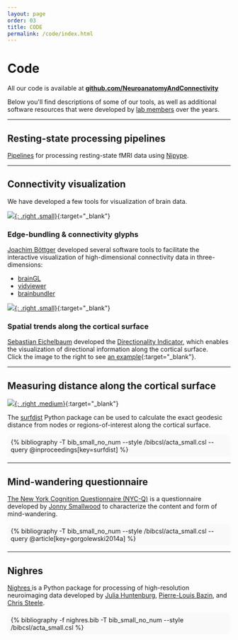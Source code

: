 ```yaml
---
layout: page
order: 03
title: CODE
permalink: /code/index.html
---
```


# Code
All our code is available at [**<i class="fa fa-github-alt"></i> github.com/NeuroanatomyAndConnectivity**][github]  

Below you'll find descriptions of some of our tools, as well as additional software resources that were developed by [lab members] over the years.

[github]:https://github.com/NeuroanatomyAndConnectivity
[lab members]:{{site.baseurl}}/people/index.html
<hr class="style5">

## Resting-state processing pipelines

[<i class="fa fa-github-alt"></i> Pipelines][pipelines] for processing resting-state fMRI data using [Nipype].

[pipelines]: https://github.com/NeuroanatomyAndConnectivity/pipelines
[Nipype]:https://nipype.readthedocs.io/en/latest/
<hr class="style5">

## Connectivity visualization
We have developed a few tools for visualization of brain data.

[![]({{site.baseurl}}/thumbnails/image1.jpg){: .right .small}]({{site.baseurl}}/images/image1.png){:target="\_blank"}
### Edge-bundling & connectivity glyphs
[Joachim Böttger][boettger] developed several software tools to facilitate the interactive visualization of high-dimensional connectivity data in three-dimensions:  
- [<i class="fa fa-external-link"></i> brainGL][brainGL]
- [<i class="fa fa-github-alt"></i> vidviewer][vidviewer]
- [<i class="fa fa-github-alt"></i> brainbundler][brainbundler]

[![]({{site.baseurl}}/thumbnails/zones_01.jpg){: .right .small}]({{site.baseurl}}/images/zones_01.png){:target="\_blank"}  
### Spatial trends along the cortical surface

[Sebastian Eichelbaum] developed the [<i class="fa fa-github-alt"></i> Directionality Indicator][di], which enables the visualization of directional information along the cortical surface.  
Click the image to the right to see [an example]({{site.baseurl}}/images/zones_01.png){:target="\_blank"}.  

[boettger]: https://joachim.visualistics.de
[braingl]: https://code.google.com/p/braingl/
[vidviewer]: https://github.com/NeuroanatomyAndConnectivity/vidview
[brainbundler]: https://github.com/NeuroanatomyAndConnectivity/brainbundler
[Sebastian Eichelbaum]:www.nemtics.com
[di]:https://github.com/NeuroanatomyAndConnectivity/DirectionalityIndicator
<hr class="style5">

## Measuring distance along the cortical surface
[![]({{site.baseurl}}/images/surfdist.png){: .right .medium}]({{site.baseurl}}/images/surfdist.png){:target="\_blank"}   

The [<i class="fa fa-github-alt"></i> surfdist][sd] Python package can be used to calculate the exact geodesic distance from nodes or regions-of-interest along the cortical surface.

[sd]:https://github.com/NeuroanatomyAndConnectivity/surfdist
<div style="background-color: #f9f9f9; padding: +1.5%; margin -1.5%; border-radius: 10px 10px 0px 0px;">{% bibliography -T bib_small_no_num --style /bibcsl/acta_small.csl --query @inproceedings[key=surfdist] %}</div>
<hr class="style5">

## Mind-wandering questionnaire

[<i class="fa fa-github-alt"></i> The New York Cognition Questionnaire (NYC-Q)][nycq] is a questionnaire developed by [Jonny Smallwood] to characterize the content and form of mind-wandering.

[nycq]:https://github.com/NeuroanatomyAndConnectivity/NYC-Q
[Jonny Smallwood]:https://www.york.ac.uk/psychology/staff/academicstaff/jonathan_smallwood/#profile
<div style="background-color: #f9f9f9; padding: +1.5%; margin -1.5%; border-radius: 10px 10px 0px 0px;">{% bibliography -T bib_small_no_num --style /bibcsl/acta_small.csl --query @article[key=gorgolewski2014a] %}</div>
<hr class="style5">

## Nighres

[Nighres <i class="fa fa-external-link"></i> ][nighres] is a Python package for processing of high-resolution neuroimaging data developed by [Julia Huntenburg], [Pierre-Louis Bazin], and [Chris Steele].  

[nighres]:https://nighres.readthedocs.io/
[Julia Huntenburg]:http://neuro.fchampalimaud.org/en/person/510/
[Pierre-Louis Bazin]:https://scholar.google.com/citations?user=g1EY49YAAAAJ&hl=en
[Chris Steele]:https://scholar.google.de/citations?user=oNLt7OUAAAAJ&hl=en
<div style="background-color: #f9f9f9; padding: +1.5%; margin -1.5%; border-radius: 10px 10px 10px 10px;">{% bibliography -f nighres.bib -T bib_small_no_num --style /bibcsl/acta_small.csl %}</div>
